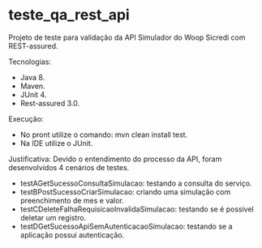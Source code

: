 # teste_qa_rest_api
Projeto de teste para validação da API Simulador do Woop Sicredi com REST-assured.  

Tecnologias:
 - Java 8. 
 - Maven.
 - JUnit 4.
 - Rest-assured 3.0.

Execução:
- No pront utilize o comando: mvn clean install test.
- Na IDE utilize o JUnit.

Justificativa:
Devido o entendimento do processo da API, foram desenvolvidos 4 cenários de testes.
 - testAGetSucessoConsultaSimulacao: testando a consulta do serviço.
 - testBPostSucessoCriarSimulacao: criando uma simulação com preenchimento de mes e valor.
 - testCDeleteFalhaRequisicaoInvalidaSimulacao: testando se é possivel deletar um registro.
 - testDGetSucessoApiSemAutenticacaoSimulacao: testando se a aplicação possui autenticação.
 
 
